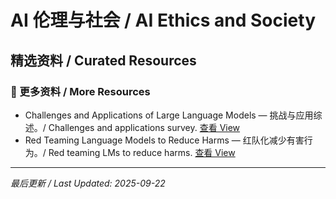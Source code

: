 # AI 伦理与社会 / AI Ethics and Society

## 精选资料 / Curated Resources

### 📄 更多资料 / More Resources

- Challenges and Applications of Large Language Models — 挑战与应用综述。/ Challenges and applications survey. [查看 View](../_library/Challenges%20and%20Applications%20of%20Large%20Language%20Models.pdf)
- Red Teaming Language Models to Reduce Harms — 红队化减少有害行为。/ Red teaming LMs to reduce harms. [查看 View](../_library/Red%20Teaming%20Language%20Models%20to%20Reduce%20Harms%20Methods%2C%20Scaling%20Behaviors%2C%20and%20Lessons%20Learned.pdf)

---

*最后更新 / Last Updated: 2025-09-22*
